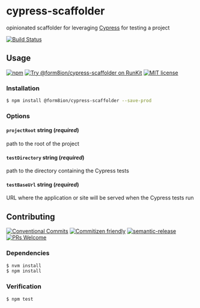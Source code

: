 # cypress-scaffolder

opinionated scaffolder for leveraging [Cypress](https://www.cypress.io/) for
testing a project

<!-- status badges -->
[![Build Status][ci-badge]][ci-link]

## Usage

<!-- consumer badges -->
[![npm][npm-badge]][npm-link]
[![Try @form8ion&#x2F;cypress-scaffolder on RunKit][runkit-badge]][runkit-link]
[![MIT license][license-badge]][license-link]

### Installation

```sh
$ npm install @form8ion/cypress-scaffolder --save-prod
```

### Options

#### `projectRoot` __string__ (_required_)

path to the root of the project

#### `testDirectory` __string__ (_required_)

path to the directory containing the Cypress tests

#### `testBaseUrl` __string__ (_required_)

URL where the application or site will be served when the Cypress tests run

## Contributing

<!-- contribution badges -->
[![Conventional Commits][commit-convention-badge]][commit-convention-link]
[![Commitizen friendly][commitizen-badge]][commitizen-link]
[![semantic-release][semantic-release-badge]][semantic-release-link]
[![PRs Welcome][PRs-badge]][PRs-link]

### Dependencies

```sh
$ nvm install
$ npm install
```

### Verification

```sh
$ npm test
```

[npm-link]: https://www.npmjs.com/package/@form8ion/cypress-scaffolder
[npm-badge]: https://img.shields.io/npm/v/@form8ion/cypress-scaffolder.svg
[runkit-link]: https://npm.runkit.com/@form8ion/cypress-scaffolder
[runkit-badge]: https://badge.runkitcdn.com/@form8ion/cypress-scaffolder.svg
[license-link]: LICENSE
[license-badge]: https://img.shields.io/github/license/form8ion/cypress-scaffolder.svg
[ci-link]: https://travis-ci.com/form8ion/cypress-scaffolder
[ci-badge]: https://img.shields.io/travis/com/form8ion/cypress-scaffolder/master.svg
[commit-convention-link]: https://conventionalcommits.org
[commit-convention-badge]: https://img.shields.io/badge/Conventional%20Commits-1.0.0-yellow.svg
[commitizen-link]: http://commitizen.github.io/cz-cli/
[commitizen-badge]: https://img.shields.io/badge/commitizen-friendly-brightgreen.svg
[semantic-release-link]: https://github.com/semantic-release/semantic-release
[semantic-release-badge]: https://img.shields.io/badge/%20%20%F0%9F%93%A6%F0%9F%9A%80-semantic--release-e10079.svg
[PRs-link]: http://makeapullrequest.com
[PRs-badge]: https://img.shields.io/badge/PRs-welcome-brightgreen.svg
